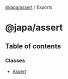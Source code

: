 [@japa/assert](README.md) / Exports

# @japa/assert

## Table of contents

### Classes

- [Assert](classes/Assert.md)

